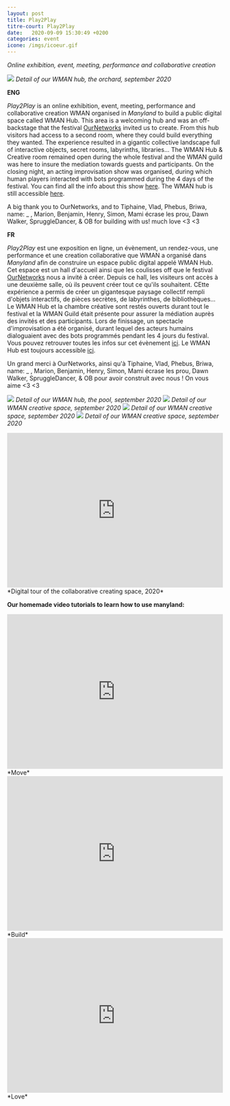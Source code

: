 ```yaml
---
layout: post
title: Play2Play
titre-court: Play2Play
date:   2020-09-09 15:30:49 +0200
categories: event
icone: /imgs/icoeur.gif
---
```

*Online exhibition, event, meeting, performance and collaborative creation*

![]({{site.imgurl}}/hub1.jpg)
*Detail of our WMAN hub, the orchard, september 2020*

**ENG**

*Play2Play* is an online exhibition, event, meeting, performance and collaborative creation WMAN organised in *Manyland* to build a public digital space called WMAN Hub. This area is a welcoming hub and was an off-backstage that the festival [OurNetworks](http://ournetworks.ca) invited us to create. From this hub visitors had access to a second room, where they could build everything they wanted. The experience resulted in a gigantic collective landscape full of interactive objects, secret rooms, labyrinths, libraries... The WMAN Hub & Creative room remained open during the whole festival and the WMAN guild was here to insure the mediation towards guests and participants. On the closing night, an acting improvisation show was organised, during which human players interacted with bots programmed during the 4 days of the festival. You can find all the info about this show [here](/play2playtheater/). The WMAN hub is still accessible [here](http://manyland.com/wmanhub).

A big thank you to OurNetworks, and to Tiphaine, Vlad, Phebus, Briwa, name: _ , Marion, Benjamin, Henry, Simon, Mami écrase les prou, Dawn Walker, SpruggleDancer, & OB for building with us! much love
<3 <3 

**FR**

*Play2Play* est une exposition en ligne, un évènement, un rendez-vous, une performance et une creation collaborative que WMAN a organisé dans *Manyland* afin de construire un espace public digital appelé WMAN Hub. Cet espace est un hall d'accueil ainsi que les coulisses off que le festival [OurNetworks](http://ournetworks.ca) nous a invité à créer. Depuis ce hall, les visiteurs ont accès à une deuxième salle, où ils peuvent créer tout ce qu'ils souhaitent. CEtte expérience a permis de créer un gigantesque paysage collectif rempli d'objets interactifs, de pièces secrètes, de labyrinthes, de bibliothèques... Le WMAN Hub et la chambre créative sont restés ouverts durant tout le festival et la WMAN Guild était présente pour assurer la médiation auprès des invités et des participants. Lors de finissage, un spectacle d'improvisation a été organisé, durant lequel des acteurs humains dialoguaient avec des bots programmés pendant les 4 jours du festival. Vous pouvez retrouver toutes les infos sur cet évènement [ici](/play2playtheater/). Le WMAN Hub est toujours accessible [ici](http://manyland.com/wmanhub).

Un grand merci à OurNetworks, ainsi qu'à Tiphaine, Vlad, Phebus, Briwa, name: _ , Marion, Benjamin, Henry, Simon, Mami écrase les prou, Dawn Walker, SpruggleDancer, & OB pour avoir construit avec nous ! On vous aime <3 <3


![]({{site.imgurl}}/hub2.jpg)
*Detail of our WMAN hub, the pool, september 2020*
![]({{site.imgurl}}/crea.jpg)
*Detail of our WMAN creative space, september 2020*
![]({{site.imgurl}}/crea2.jpg)
*Detail of our WMAN creative space, september 2020*
![]({{site.imgurl}}/crea3.jpg)
*Detail of our WMAN creative space, september 2020*
<iframe width="100%" height="360" src="https://www.youtube.com/embed/DjS6Imn9TGk" frameborder="0" allow="accelerometer; autoplay; encrypted-media; gyroscope; picture-in-picture" allowfullscreen></iframe>
*Digital tour of the collaborative creating space, 2020*


**Our homemade video tutorials to learn how to use manyland:** 
 
<iframe width="100%" height="360" src="https://www.youtube.com/embed/qqEjWyBIBm0" frameborder="0" allow="accelerometer; autoplay; encrypted-media; gyroscope; picture-in-picture" allowfullscreen></iframe>
*Move*
  
 <br> 

<iframe width="100%" height="360" src="https://www.youtube.com/embed/w9QzxSi-NdY" frameborder="0" allow="accelerometer; autoplay; clipboard-write; encrypted-media; gyroscope; picture-in-picture" allowfullscreen></iframe>
*Build*

 <br>

<iframe width="100%" height="360" src="https://www.youtube.com/embed/ltOaDbNiJKU" frameborder="0" allow="accelerometer; autoplay; clipboard-write; encrypted-media; gyroscope; picture-in-picture" allowfullscreen></iframe>
*Love*
